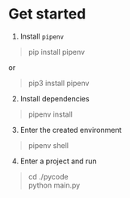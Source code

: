 # Get started

1. Install `pipenv`

> pip install pipenv

or

> pip3 install pipenv

2. Install dependencies

> pipenv install

3. Enter the created environment

> pipenv shell

4. Enter a project and run

> cd ./pycode  
> python main.py
